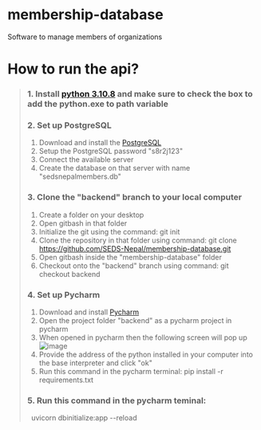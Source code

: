 # membership-database
Software to manage members of organizations
# How to run the api?
> ### 1. Install [python 3.10.8](https://www.python.org/downloads/release/python-3108/) and make sure to check the box to add the python.exe to path variable 
> ### 2. Set up PostgreSQL
> 1. Download and install the [PostgreSQL](https://www.postgresql.org/download/windows/)
> 2. Setup the PostgreSQL password "s8r2j123"
> 3. Connect the available server
> 4. Create the database on that server with name "sedsnepalmembers.db"
> ### 3. Clone the "backend" branch to your local computer
> 1. Create a folder on your desktop
> 2. Open gitbash in that folder
> 3. Initialize the git using the command:&nbsp;git init
> 4. Clone the repository in that folder using command:&nbsp;git clone https://github.com/SEDS-Nepal/membership-database.git
> 5. Open gitbash inside the "membership-database" folder
> 6. Checkout onto the "backend" branch using command: git checkout backend
> ### 4. Set up Pycharm
> 1. Download and install [Pycharm](https://www.jetbrains.com/pycharm/download/#section=windows)
> 2. Open the project folder "backend" as a pycharm project in pycharm
> 3. When opened in pycharm then the following screen will pop up
> ![image](https://user-images.githubusercontent.com/101032943/202765073-ae607702-f2c0-4bfa-bc83-caf8a11afa98.png)
> 4. Provide the address of the python installed in your computer into the base interpreter and click "ok"
> 4. Run this command in the pycharm terminal: pip install -r requirements.txt
> ### 5. Run this command in the pycharm teminal:
> &nbsp; uvicorn dbinitialize:app --reload
